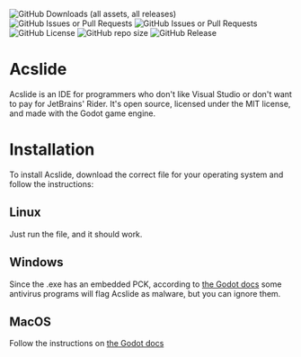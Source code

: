 ![GitHub Downloads (all assets, all releases)](https://img.shields.io/github/downloads/DDAN-17/Acslide/total)
![GitHub Issues or Pull Requests](https://img.shields.io/github/issues/DDAN-17/Acslide)
![GitHub Issues or Pull Requests](https://img.shields.io/github/issues-closed/DDAN-17/Acslide)
![GitHub License](https://img.shields.io/github/license/DDAN-17/Acslide)
![GitHub repo size](https://img.shields.io/github/repo-size/DDAN-17/Acslide)
![GitHub Release](https://img.shields.io/github/v/release/DDAN-17/Acslide)

# Acslide

Acslide is an IDE for programmers who don't like Visual Studio or don't want to pay for JetBrains' Rider. It's open source, licensed under the MIT license, and made with the Godot game engine.

# Installation

To install Acslide, download the correct file for your operating system and follow the instructions:

## Linux

Just run the file, and it should work.

## Windows

Since the .exe has an embedded PCK, according to [the Godot docs](https://docs.godotengine.org/en/stable/tutorials/export/exporting_for_windows.html#code-signing) some antivirus programs will flag Acslide as malware, but you can ignore them.

## MacOS

Follow the instructions on [the Godot docs](https://docs.godotengine.org/en/stable/tutorials/export/running_on_macos.html#running-godot-apps-on-macos)
